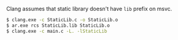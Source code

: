 Clang assumes that static library doesn't have `lib` prefix on msvc.

```bash
$ clang.exe -c StaticLib.c -o StaticLib.o
$ ar.exe rcs StaticLib.lib StaticLib.o
$ clang.exe -c main.c -L. -lStaticLib
```
